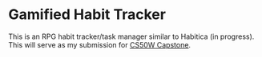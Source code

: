 # Gamified Habit Tracker
This is an RPG habit tracker/task manager similar to Habitica (in progress). 
This will serve as my submission for [CS50W Capstone](https://cs50.harvard.edu/web/2020/projects/final/capstone/).
